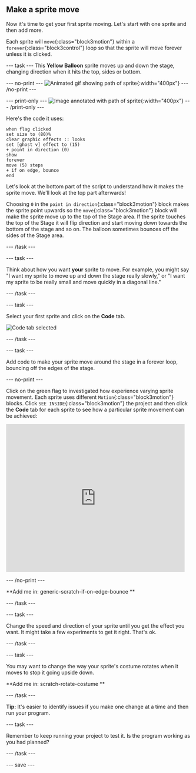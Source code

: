## Make a sprite move

Now it's time to get your first sprite moving. Let's start with one sprite and then add more. 

Each sprite will `move`{:class="block3motion"} within a `forever`{:class="block3control"} loop so that the sprite will move forever unless it is clicked.

--- task ---
This **Yellow Balloon** sprite moves up and down the stage, changing direction when it hits the top, sides or bottom. 

--- no-print ---
![Animated gif showing path of sprite](images/moving-up-down.gif){:width="400px"}
--- /no-print ---

--- print-only ---
![Image annotated with path of sprite](images/moving-up-down.png){:width="400px"}
--- /print-only ---

Here's the code it uses:

```blocks3
when flag clicked
set size to (80)%
clear graphic effects :: looks
set [ghost v] effect to (15)
+ point in direction (0)
show
forever
move (5) steps
+ if on edge, bounce
end
```

Let's look at the bottom part of the script to understand how it makes the sprite move. We'll look at the top part afterwards!

Choosing `0` in the `point in direction`{:class="block3motion"} block makes the sprite point upwards so the `move`{:class="block3motion"} block will make the sprite move up to the top of the Stage area. If the sprite touches the top of the Stage it will flip direction and start moving down towards the bottom of the stage and so on. The balloon sometimes bounces off the sides of the Stage area.

--- /task ---

--- task ---

Think about how you want **your** sprite to move. For example, you might say "I want my sprite to move up and down the stage really slowly," or "I want my sprite to be really small and move quickly in a diagonal line."

--- /task ---

--- task ---

Select your first sprite and click on the **Code** tab. 

![Code tab selected](images/code-tab.png)

--- /task ---

--- task ---

Add code to make your sprite move around the stage in a forever loop, bouncing off the edges of the stage. 

--- no-print ---

Click on the green flag to investigated how experience varying sprite movement. Each sprite uses different `Motion`{:class="block3motion"} blocks. Click `SEE INSIDE`{:class="block3motion"} the project and then click the **Code** tab for each sprite to see how a particular sprite movement can be achieved:
<div class="scratch-preview">
  <iframe allowtransparency="true" width="485" height="402" src="https://scratch.mit.edu/projects/embed/BLAH/?autostart=false" frameborder="0"></iframe>
</div>

--- /no-print ---

**Add me in: generic-scratch-if-on-edge-bounce **


--- /task ---

--- task ---

Change the speed and direction of your sprite until you get the effect you want. It might take a few experiments to get it right. That's ok.

--- /task ---

--- task ---

You may want to change the way your sprite's costume rotates when it moves to stop it going upside down.

**Add me in: scratch-rotate-costume **

--- /task ---

**Tip:** It's easier to identify issues if you make one change at a time and then run your program. 

--- task ---

Remember to keep running your project to test it. Is the program working as you had planned?

--- /task ---

--- save ---
